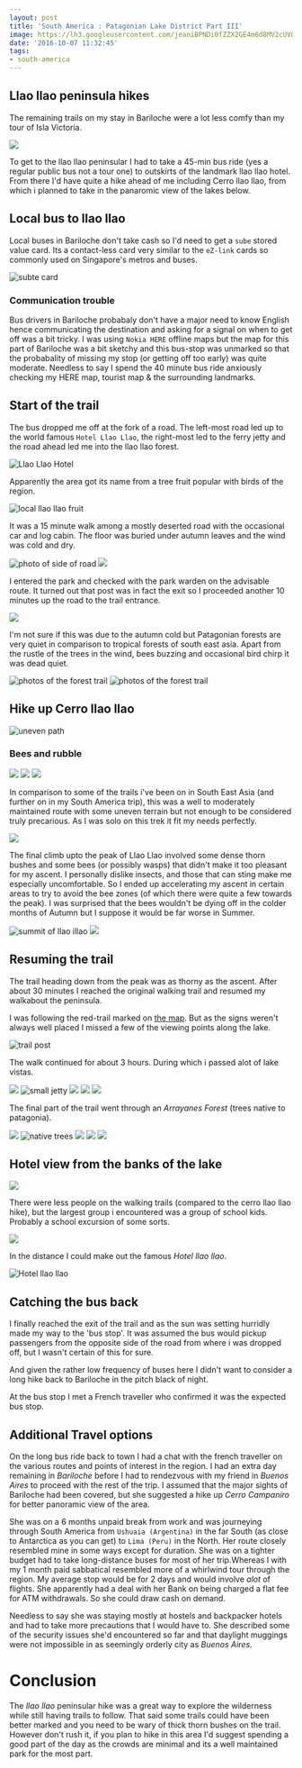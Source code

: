 ```yaml
---
layout: post
title: 'South America : Patagonian Lake District Part III'
image: https://lh3.googleusercontent.com/jeaniBPNDi0fZZX2GE4m6d8MV2cUV0hVhniWlfEINKV5UzANq91jOwF_KGRc5QJHMCG-gO_2rCcUVry7SXcN2am-8o9oBqTJAeoGmXV3WitgKV_0ru96YXLTCHyybm1FxeSf_rACiqOcbR4i5p1l0FUR8IW0Jij98T_SELfiSHLZ4h23fzXW0smul82_jmA4aXuGKKP19i29CnST8SKjV7Gjl4IkOTQiKetUIPYpUnb8ljE21lY16CGRdaz553oHeMB8Xnm1xQ-hvJQ7Ztk3Fb3EiEZ-e3YuZPZO5wNAnW9HAiqUkOl1Bt_Oenb90teThmgpJHqAKwwaNmcO3clgJCIGlOF4EfZT40zYkwHTWfuUkj10_Z9VFNvRL8OM_BYIPnkHZ8Kl2G7Xsf7K62YrfFflWXG0N8b8jyBvKqhqQOXTR7kDDYCziJQN0r207Es-wkklG79ehvXDPkce2qvoq9DfsXBKLXWbqPoruecxwCYYb4ARWhx-jBTQGpsRa-oT3ATYZ89ur_cWG4BOow_Z4vKz04Xu02TpPSiwCOKsGP5bGTdMSDYGm46h3TqV0Df4dnPtxJMqVu6X_ifbp5tMhwrKtBkhjJsdE6R3He2ChA=w1920-h423-no
date: '2016-10-07 11:32:45'
tags:
- south-america
---
```


## Llao llao peninsula hikes

The remaining trails on my stay in Bariloche were a lot less comfy than my tour of Isla Victoria.

<img src="https://lh3.googleusercontent.com/gOw8j1J0pdfbwWjOTjzy_Uas3o_6ALjlNTO4gYEITmHm6PaVvEhLuZSjJlLvgR9i89Man90fX-AjUUioA4WmmE0OX-QCvfWedMXNqMEbMygMgYJyu7sDQJFxfVhMatTCSi9aLdXLzdO4X1uxmGx1A_U4qVJqfIHp183_OA_u6XgdKYPBxSO_PFxx_6Wmied8h8VZoQ2LjX1S1QoS1i-2Oc9VUCXoGN2eIeIzx7xFb2Zm5-BApNp2AEx6bQaAHvnIFZCHqNVs85ewurOG2EovXX7U424IqQHWniUn28UY35Nl_HDOUhX0X-ejw2lfbSCZQexrmUU4jXEJda3M3OpiGHLy15vcUXIEGR6ngBXmJRka5YPK0somLgiRjlxEnsgI-jRzivp2BvtutR5v6U64wGrwIPOle2wxKDzbbWuHLzjuebti3SU-r13dFHcbSNZk780yHEDLc4kDYwtrtdNIL6r48BajBT3OoC9dUBI-4pExRz4xoWxMfUU6bQc8AKd_KMZHCNpdgvQ-tHroMyZr0_Mi4z1cLVMaRV9sKRT9CXgZPR82bt3keyrSpWq266xrZklFvq8wIC1HD5BVdF0EM0en3vCPjGHP2iQ2qlnlxw=w1732-h974-no"/>

To get to the llao llao peninsular I had to take a 45-min bus ride (yes a regular public bus not a tour one) to outskirts of the landmark llao llao hotel. From there I'd have quite a hike ahead of me including Cerro llao llao, from which i planned to take in the panaromic view of the lakes below.

## Local bus to llao llao

Local buses in Bariloche don't take cash so I'd need to get a `sube` stored value card. Its a contact-less card very similar to the `eZ-link` cards so commonly used on Singapore's metros and buses.

<img src="https://lh3.googleusercontent.com/zZzibwq1M-3ymhOcY-z2CAYbAKj1iiZOIhhNa_qUC964uALvAAdAPainZ7EO7VqMeFdm9UQbWVrUQA6k7FRcunStIdxjNgF-a3juYVzGLbaria3Bo1JqsYg53FizppxhKqnGhSAvRw4nfjoQYlUbwsqsV8gGygq2kOaXjv-DThGHCw40ne-TAARaBPHjOBAalGM3S80tnsmQ7misx2Tm1tokjGYRC-KV7zslKzwDGvy7AX3yoScpu8xo0Xe2sqH_UjPNKPYjDdqNUp2VSU-msgs-1U3cNlsdlx9CXZbm10sWE4FdNX58CQnPfEUmzUz_NLPa1poa_FxLtsSAygL_WeBdjCqe3Kk0b9wjg4KSaqE1XJ2yzi4agh4DeZfKrhR28U5PNXdswi4-yEwHdNTj7k8QmAIwPcZv_TzvjrbZB9GE1MyinQe9QVv_nhgK8cGXqw07HJ2SWXTG1aegga6SpC6MTDlhluaZHzV9QPA3z4G4ZY6mKoD7P3OfLhNVPn9xI2Ta_wnyPz2jHpmhTpO4A0KFjySjRF7SuyHqz7x0dAIckt2tR1nTihcosQfUAtbjyotqvy7GaruOgDb7kJk1q5VkGv_etJ5j0pN8sH_xng=w1732-h974-no" alt="subte card"/>

### Communication trouble
Bus drivers in Bariloche probabaly don't have a major need to know English hence communicating the destination and asking for a signal on when to get off was a bit tricky. I was using `Nokia HERE` offline maps but the map for this part of Bariloche was a bit sketchy and this bus-stop was unmarked so that the probabality of missing my stop (or getting off too early) was quite moderate. Needless to say I spend the 40 minute bus ride anxiously checking my HERE map, tourist map & the surrounding landmarks.

## Start of the trail

The bus dropped me off at the fork of a road. The left-most road led up to the world famous `Hotel Llao Llao`, the right-most led to the ferry jetty and the road ahead led me into the llao llao forest.

<img src="https://lh3.googleusercontent.com/85fcZcjxLdenOAheOxvDyKN9CPHsUD0J97TLuZ-D5JuCOzSQ6iFOS_xmvCL1OSPUovvG4AIFsZbyd2PwIkN84Jn1Lwp1KJqyyOUi0o1GpeZ8kgapv1I6FBo8kNis4SLgHcvQvphaERapwi0sIXK4phEffvcntKzXXEXesKe2PbnMFP6z7uq0q_pVd907tp_qX_s16OGta0eI-oDKOlOKMstY7NPpf5eQCGpBayX5MMLzT1jDsZ-5IfuDLHTS7LklMr1QCsq0V0_iQ2DWhPM_21PN6Jd-x-HSDpEBFui1N4uMAmbYa_MccApFQtvewvkamhWaFUJpzkrXgS4PWOar3cBZMbZ9780d6MeoxzSZXTW_5P3zVjDwgw81Wort-Yji8alcdOGzE2K4Y_8lLhLyo7yawqt5OMDWAWN1Nn_Y7NPcKTIMw6PGBCZbfSmCJ69U0EsEsei4dCnUgUnh3FVKzP3A5TxMFfPbZ3BwgPCzxwG0297CiXO2Rd-EFJBNZiaZ-rfD0rPz7F0gdYDMfkIXhzeEJBFUnAJvCAyn4-6Z0y9y52MsoasG05O2x79ubuBnH5pxjxisW7aJMas8tRcHbBkColOftFXOtMw2a1eoqA=w1732-h974-no" alt="Llao Llao Hotel"/>

Apparently the area got its name from a tree fruit popular with birds of the region.

<img src="https://lh3.googleusercontent.com/sgHCCf1E0PijqP2-KwEMwIzJWih-P5DNqNtubz2mEo-wZ37nrcXCu-Tdw0DEOnHGHI9rN7BAKLNouoUGOlynYd724QGx4OtN5y_mroqNGhPRoJPlwRcEVsd5bgrJ15ttdB1VmZZAbtrX9xkybMKve2V1A85byotsIlLyEKVO_uaWoQl5G-87-EtU2xFLDtOF__ITdh8X43XEHeiAxhL68j5tqMmPtH0-d8jVVPtnXeEcG9gbG9U7u5hgKg7SHPcnDrDN4C6WeJ1O5TYOGEl8JoyK8MPNU845YcdQ4dBahAtQ2AxMnZPKF-PytRWu8QsCeBTtlRJCMALbGQF2jNTrHC2SZQLdNtMxpjJ9kaQ08WYgdUJzFE0hFad4j7sYc-tprITnkglikDZ3cxQB7xp1cUAVajobgArkjqutnVaK-xgMl88uvvMXEfpmVgiiTZu6bfreiLZ_iErPainJSRJY6xN072RnQxKXvd8vEOZOXU6szPTKkX9oYF0zkqPftgubkr1bZABrOprPwL8-gXDRMyHaM4GPtTyUr2bnPTJkIRErTvNbBsH-1hXCdfcNQPFn3SspIl68rXTv1otY4vpxwZjl-fB35yp0czWPmb8lNA=w1463-h974-no" alt="local llao llao fruit"/>

It was a 15 minute walk among a mostly deserted road with the occasional car and log cabin. The floor was buried under autumn leaves and the wind was cold and dry.

<img src="https://lh3.googleusercontent.com/tSqJIHq_ThXWcloihlizCo6UJkWmDs55F80D7h4WRyx1XmIegsSef0iJFVqpQuiZ50Zl622dEhsZCGXFinnIymTiIUjobNG0bI4hR72PoLjLO5jKBqRyS6calfq-kaGh-OJnbMdOnBa_03cWbarbhRYWdjVjIUy-0KpcY1u1WmSWx8GWwiSZ5rbFd_KDLOq0685n42BtCcWGMZnPk_BFcTSwuZpJToqhFmLmt83qshAoHcZVpEvjx7agXw4iNcRMwudEbyL3gs7TBiBn9x6abPcYCsUWQbHf5uIIpLoQnU5Ccd9bpnR69aj3tablIODa3Wfn9WaJwZxBng5-hUTX2CgGLOr0gBXLsm6ClcNvnGUgck9eKfciwPTND-MzxV0n8UMuQOViNfSzyUsXoRNmUqfpy-eQAtfPd6OS9H6R910V1LmNxUGm64eL5BKG1hhndRiuWCT_lvmaSb8GKCGTLuGE1K6f3fzxaa_HnbKm91wddWt_WMqoxoGy925tOD3ocXd8J2FTDtJfXbW4BvszuXdjvI2cEIvRn92ySxOG2dW6xawEC76vrySN1AoRnYG6Bf7cN2B8NGhcoWJPK3U9GNi-VaWWQUTijkz1s3X_BA=w1732-h974-no" alt="photo of side of road"/>

<img src="https://lh3.googleusercontent.com/jC9wV_0iQ9E7TkZlRzgtcaeoaJKQbatHCjrmcULQAb69FgrXzDHGDkgZ-7veQtAOFr8hinMXAbnbJ4lbIOa43xM8cfGr_poxU_-15fXqBmdhtZR6B25OGXDng1jdRC3n1i6x8mBFDIkBHshu2bjpv9HE62MEzx5RplFn0f3t3UUJeAjkh2zv2etnN24aOfBOui7JHi-4aL102_wbPZLTvwW81Dn_4xYQZZRZaeHwxIa2OubbyoFLGTGWjYiFW_qyaGmjm8x-Sjps1RGka_AaYMmEK370kfHMk-deZ2N_trDby_ja884E6od4taVpFORslLqZluEfWHY3p4Qs_1r7uiAGIBFb1BbQbARahYXeGqr0eJR3LL0F4A-QYyjqMuvO3C7Gr9FiGQZf1atwYwVrc2oPOTFd70JV5CvoyEkznBumG_ty-TaW6Fco1Q8RhjKgYkwgHVYLsHQBynaJogz7VZMA6t4kTZvtYhzNTh1-h-Z8PdZzl2ijDxlmOq5ierzh95dE2ZjTktxbT3yYtekRtAqrlH4L5lyiDI0sq7Yl6P7a2MsL_k0cCoY8xMDzjf0Hk6BTGNhe-xjUN9hfYYaDwoZaWntaiRtYgbju9us5yQ=w1732-h974-no"/>

I entered the park and checked with the park warden on the advisable route. It turned out that post was in fact the exit so I proceeded another 10 minutes up the road to the trail entrance.

<img src="https://lh3.googleusercontent.com/BLDADQYM0J8RwoaX_zQ7KHW8FYxdn8OrRsfX66vpuo58DsmTsb1ERx_FsgGdtphwBnLhGE6anM8-kcakIpYiKkQ4MXCWvdDjhcgdPSwn5B6xk9Rd8VOpGz3AUr-VDEVmBUe4BhD8rbXXIhnozX_jPrZunaDPypfSMHzRVau9Ca2xJRrBvE_G-qMJ5ew2W4_3Pf7Yv0dL0pPZEQW-16MayyaS3dUdxhguXjMKe_Kq5mqRslba4_M9g0vYJu8a4rcxGmsUnFta5Xcn1JhnpeMpgjlHplDsHlVj0CR6HFcgiomvnX38iJrgrCanpkLrV_veMV6QIpBZc6SUCHL4C55az_nnq4G5rbVDj6_RUA3mH_pFCP_f39H9_pwm2NOpuvWfc69sPA093OPxtDM9gw2r9cJJPcvi8emGmVh2Y30owRBVRQ5aZ9Ke5Y-MAUYeVXirVWSA7rigaFma0pf3ov22fXSI-r3zV9hCvSQnzz6GBQg2dKq3hqcizczJFYuhkwFlBW_ttXVHHpAnmE7ChXlGIx-eix7CI5cs9_kayybV8p-H3gFKcrPoben5qWFUWOyQlwMVlwU9HnsLh8IfjPWK_5WJ1kWjM9Zu6v2yegFofQ=w1732-h974-no"/>

I'm not sure if this was due to the autumn cold but Patagonian forests are very quiet in comparison to tropical forests of south east asia. Apart from the rustle of the trees in the wind, bees buzzing and occasional bird chirp it was dead quiet.

<img src="https://lh3.googleusercontent.com/y-qIGZoeg9CYD-285u1pCEmmtlGL8eJK3QL0Oa2fxSVyLGMK5FK3yl8ck0-0wCcccQ1O3y7KvKZd-HUzH6_g5w4DKVK-OYAPgy309ZpvWelAHgZH6yCGiQmrPkO93CEftlsa1ubjP8gpeYmEOoa7iJ5UxQ7NIWXlKbs5fDBqBw0I6Pi9Q9kjgsm6kmwoE9h8Juo8_MtdqEv9ju4pVnyBEKbAMRtB6bkngSxblsJgj8nC6PVD3rDDrIyiNnt8Hy6VBVeAYxbUwNByeq6D0IRHeSxZ_yT8GzNe7TYNCaLvWLwgtLNb80LdFmd4kw6o09xsgxJec5qQzxwVN975ilStVpDP_IW2icrbIIBOUh1lkqdNpODRD0fbFCNljSuWi3plQmqds4CZ0wIqtnriJCWRSpexcDFjSYt5SuXW6kzttAdrezWdKtwmkLJUzeTi9XcyXyqOV3YFwQLDVFi3FCQn5YK9kTO-HDLsAsUXrDz7K6qNH2cOvXf7Z0Vj7V24LkKciWlyrYd0Lzwgi48cuFctcmLQ3sB5oofKpNW3wbARmvPWsBjudHfb6LjqnkNMRFWtUPRPIOI4gq36ehPG4B7Kar60akGjLeO5Nfftzm4E0w=w1732-h974-no" alt="photos of the forest trail"/>

<img src="https://lh3.googleusercontent.com/RA_16FNx46TPBq_Fv5Rc9IbfXesh_WA_AFHI_nw47e956PfyvmNim34FuxTsUGPai-WDdovvTxJ7PWC7rzxU1AOJAm6dfTvH2MiAkAhI3pkkZO9-Ahz8HMIkSEw4Dc9gMy3UxRgeYbX560OG6DzDzcrkwXylSuTP4GeZMueeEbyp7kK6NbAlDwEvn-Gr07AygOJYWWFOLOjA_gZxALSCtA928o05mG6XbwT-cUFg2DAmxOipdZkND-UjnajZXKne0UgEp2aTOfHYMxd3JPIVHfaSf4Ve2bHJdaKyew26UiWcuFen1HsUIYuTn63izlWzilyqxbN-lVyoxhp1A7tMKWtgZV7Bj1b0kH01JRKlFa5Xdy9xhdOMgMG4ypolKa7aR6WDBQW7W2li7YMPZyJWRXPCPWziyQd7PIjRaDbqc7mCQ1JxTSNU9fdlH1EKdEwaGJTazNdkEIknNNGK6jQJb-wWy1DCIVw09IMJ-OG-Q8byAlxve6pml0Qp79U_ycwfgkVkHBGzAKi4PkQxwdC6gVF-6U0jcNdffG_d6fYT2dowlnQmUGpwnS0YehdsTVtNnJBp76dL9YXZj3zzes8nLilNjqQADi6TsmkuNSgrNg=w1732-h974-no" alt="photos of the forest trail"/>

## Hike up Cerro llao llao

<img src="https://lh3.googleusercontent.com/k1H3SCsrjDdHH_44FLjjZa8oWiDd3_SyO-AWPclJD7yXxYFkUPKKFhinYaLhbWi8wDo-HD-jA_9U7GeBe6QSZBiU3kYSlrTCg5nPOtqphZZgyq-kJannWaBFkZM_OkWksaxIxr3vmGA1S26MRvNtOXRPEeQ6gGtrPrIiuxtoOX8vDV_mbjcGoD_dNH84Ar8MJU-WdU6_M2yiaRKPhVodR8MrkUc-3SHrbEe931qDHN1clNneYSTpY94GV9z9KEQOTsdcqmAxplMbfWmzNTpiZzQcvc52QvPDwg9boiVTbS0HY2RWIJvGiVph6yibpXx6xmxnXfn8xrI5ptdWP6CYT_lInGPfSQ-jxE5521yPIO6NsNtICoxzSk6It_L1HayPj2jlxdip09LBsS7wtHiiO8k1s5GYzB4N9Dq1yHTVerBNFI-aiXcQq2VlgpK6OhDQR9dcMhxexJKKS4_3iD6V_YslvPgfnfYDVNFKNLb4kIqEO6088rroxIF7-yhNTx7vM7Lin83wIs0KEC_gIzTIeXkw78Mz1uRHzDpOih-VBCsN1JB_xyk4ssUA7B_smT0Y_3mchBBrcqf1Wvy4CT_yrctNl3NqZDS6QJedlQktdA=w1463-h974-no" alt="uneven path"/>

### Bees and rubble
<img src="https://lh3.googleusercontent.com/JPgXhsluxx3a8u1t4J3ce52noGta84uNi41tE72HIbij-hjYZ-zZvoWUCmPtEU-CMrEWOjuHgGOiMR_m6HFwJL0ZlMjDV4A6kivE_YkpQqukaW5PoniA4V-yH6cxKaOLhB12bFIxP3ioZ6-2QFSLGOsBERmR-jUkWRg6SXWkBcMlREEE7iE8yLR75rP-cwdBE9u8xCmHJq7K8sLSRzzN4i4tqg1-cM8NoY7JAMERgnTX3huOdP0EkVM2brjcR5anaITZaN0URmob-nNmfXuV_nKYZC7a14iA3yUJc_55mtGodtyX7Oq1F-c0yuPNIh4sDhx5WCNzTO_HET6aK0YjJRgYW12r4W6UPDU89eVL7_Xs3CpyCnf37l6m8_Psa0uDgii7cdGowd0OOz3zoj0jM_nmYFGCS3lwwGTD5OPc1ibXDiXidYaaoRqd3e0cBaVNehY0Jfb5hjZT5f0V4hChNcDvl5dUYnGdns12mUFwKjwM29Ja3Qm38HYUkQ3PrAgJqLs3Uul2Mc1q3Zjgf_dor1JntA41de6QPJNL4yc8qaDBurloQldJJWHNS4AcLIg3J7BbvkhW36Gj0aqpNz3t_jmSBWCefANt3sKfjmYDvg=w649-h974-no"/>

<img src="https://lh3.googleusercontent.com/aVOTygDXhMPuIQS_Suk96nwrdHoULJ6aL1H44kB-dbtdLhJ0iacGKW619fVtiGhWnbGJkOut06-_3yO9svLvALs4iWPv4gWRR7x2Tkr1krn_yqoXNosvi_kjr2bcuqZBrksFWcACSxL93dyI_OzVwhmfKKc16nTrxpIWnjLsiLeJiZjLktyxr7vSM4-nMnbIPg2f1rEDVqIeBDW2cLkaVBmF-yR81datvo-62k6jzZbEDoWNJClIJo59MR5f5--JkLUUcP3uK2fa1Lrhqske3gIulMPr_U6F0WKUkVDQ3JPKCmyx0AHKJveMPUdq74FV_arB3auPP2-j2CgTfph5DbNvdUA0mEVVv5PWvmsQUdMYFv2KzcEh17SoyQUvAHQY9qdwym_78b7vqkZ31Y_3eLzhuU_QtdQnR28HeRxU8rNiwn_LvTnCJq4ymfVo5X8aOgYAxB-EYfI0WBClYbJlpd-obdEwPLJZ3ks-fAgclgZTgcrSBY_xJBUgJEYNgZh-eTd36u-6gwfpvSVopO-Lu40CxpK4g53ikh7gtaMIBn1jafWg9d7FM9Vr77-pXp_BYlxur_Uf8JnJ87KSmPXnkBzSPaIZadxCGrzak5qmcg=w649-h974-no"/>

<img src="https://lh3.googleusercontent.com/Mf1Z3jFmoFrz7zLwlSIpRbtQNtMDQ3NdyKPEpwWyZYmUprK-el2K93uoRW_XwzOMglNvtV6_gtzXzdNrSl5iC8UTNiuaNpLykyajkbD1fr3ZptaVQYv6v_pXVkZPO5OfAomxkZR9ivccU6upLto5_OcYLTNu4piPGTi2TLHRBOdHsw27fnDp5mtK3rYG7l4B8y7DwAOn23kqihvFrKQvrG36DoxqJaSA5-vhkmHjyuggok5a-EjODDsGPh2JUP3KtuAfcQTRWQLXktJbpJ-Lb3v1SsifC_vqg74WqYGdkQ7GkdiJjVtqX1StPLXoOkUGplpxuXT2fjgqB0o2MMyxq9yvQRyq92sa4jvXYbRv3xLmrHFSC3AeJRTh4TZm0mz90FrstnGXWw6S9LwReMw3ovO1hz8324vmqxbqPOiey3f-OJkvyXPKiAe4YSXYzZH5Nv8Udt5n6EzcTrmCeTVVWSxLB8bLnDcUtueq5GjH6lPIF6u8FsnS3t4uxYFKVDiBesiBuSuoERmUf65VeCCEd8D1K5g_dhRVl_ENWo_POPV7M4GSm9DcY2-7XDw1WbdGTZpwX5nWxHDjL9Kca-yOcpD3dRK8WAhhPLEmZtZq8w=w1463-h974-no"/>

In comparison to some of the trails i've been on in South East Asia (and further on in my South America trip), this was a well to moderately maintained route with some uneven terrain but not enough to be considered truly precarious. As I was solo on this trek it fit my needs perfectly.

<img src="https://lh3.googleusercontent.com/hHr6KcT6eTcUdslkMPF8Cy5hbNIScLdDTa1zyQVBgwWfZNI0TGXg85a9sHkTBtqBYGtgWkjavM2XxeSd6awoeKo9u_m2S42VmN_DZmuREpMNkWrKv_YWLkhrIERYxDnNEFaLD4sxBm6pT2PpgRcXto1eAi3r78hqegwUNPeC-2Hl9bna5Dr6nz1FGumldKVJYRgUtIbzHsFmoE3gmc9Z2FMXZ1hnQYNyzpcVVNoncvy1nBRsFGeWb8uNintibLoyBhcKE0WcLRyqvpC8G-jsH9QmXDor9jJtVYUtZhohsZ0lfDX6keapNgx7g_VOexqYD50Xg1hPIMAsSNdk2qKCuHe5K2zJgwCRBOkk_ABrxiPJb_JIpj6odLULg95cmQoDeSDLM3BqbbwKPAt4DjA7CiOLtFmSN7RtSi_XMPBlJqL8_9b0lZdSUUB_Xu6lgIz6A0voAnk35e-DjiEXcWbAAK63OFnZDr7fSgQ6y5dIZB3eLDJ9UwIdwglPrUdnWtwOJ05EqjoYdik_WoRrF-jzo46jqRtHtXRZymto8Sid6_yXPeugyCaVb8I3w8HzqCGa-EksKzoTDaRZoxnWoB5Jv-TQlLIoXziyymsZu_oN1g=w1463-h974-no"/>

The final climb upto the peak of Llao Llao involved some dense thorn bushes and some bees (or possibly wasps) that didn't make it too pleasant for my ascent. I personally dislike insects, and those that can sting make me especially uncomfortable. So I ended up accelerating my ascent in certain areas to try to avoid the bee zones (of which there were quite a few towards the peak). I was surprised that the bees wouldn't be dying off in the colder months of Autumn but I suppose it would be far worse in Summer.

<img src="https://lh3.googleusercontent.com/hNDEoLQZFoHJTD16EiFfnIxFaUi9IMZwS1-vtmtbfj1Un541WdMwXFMVUR8e_TKxoELE1Sg5xW9zPy2QDmP6AroGYzDDqDLQAEOxlBZ1IK7fbykm_rrJota4PcF0F-CJeGGwHBC5VfJzw4Wvzjvgw-aP18Fj7hyTFk8GF260L3IzZ8O6yEg0MqdEV7IaJJTx3Ru8aWTLiwDHojqNPRfcYAfocgL9mkaCogISLq2zUa4V3vzxK9BdhZhQvkZDFRGw-2bTykbqJmKg4_VCESICKlzA6srv4iIH-_p_8BSJ0ZFStJfe1ZmYhONVkOZiE4B0xJV7Za4HP9arEyDsfALCdanwzwxC_OTpsT7vtB7smK2BcC553QI66kvoyJcOlIl2sEH_UY90i1EM-G_8BLOgGQ95qstmzEYf8ezYwzQQxLndm5KhuJgOxbzpHryQgZVbrgxJTNmNPTQxLIb_C3WCDUi8xIW-qQX4aERo0UYDeCXe6bK_fTKhmT691Zad4DSFDSApDEoV85ggj-x55zjXtBL5szKtF9ratCBTZZ05Lgxoa5TCJzy8Ii5YgNimOy3rRvoMC_b5Sa-oiKUYs6A5rVCP_2jaCB9AM4okku3wdg=w1723-h974-no" alt="summit of llao illao"/>

<img src="https://lh3.googleusercontent.com/6rYdVzWLtgfGCXkhT3tHbYgu4km-Z6lXG59oXc_KDoLaGOmZSNA16lKxi5ynZP5KOPg4EmVtD_m4KW_8JvvW9nOvDY8LG2yroWEsrw9e1nHx7ShCQErPcwqhcA38fiVjwYuXVCAg2xo3Zj0r3VhVB7vvHefac2Uyx0_k8qp44OvRzxYnnLUbFcXuPVSAOPvTpi5X_3FZKxSbsMLIlsREWJAeFPmesEh7nKheSlgm0tWHTvLLHLthTe5X0pgzO-N2rNnaLbJApWd_AK0LN-MK8xqh5PxEPnv9RfGXnd9TR1UQEW3g0zN1iMaP3NdZgKvfAQ_ov4nwqapyFMjbMOlSZ-XB7sMYMXobB58i3dtpvQClXdTLmzeGV6peq9ZuAd-HyvsXWT3B9uyOwq5CMk2gQy6ATX3yCF05nqsDifOlzDCxNjKpaikUp8R7Jx5tUfKMfj6_SuOGFHAyJLtGcII3j3Fr29pAuB6R7sWfTEiMuLTruj-10_SMnHRy6ngOAE5lDbEpScQ7yTesZGN51dA4029Ub6KicnvXi-kd281ow7upGILyzZD9dmn8XDuKOIVboqvTR2GbZEtc4y_jCoWkkCbGy9-3AhuNE8GL0mVM1A=w1723-h974-no"/>

## Resuming the trail

The trail heading down from the peak was as thorny as the ascent. After about 30 minutes I reached the original walking trail and resumed my walkabout the peninsula.

I was following the red-trail marked on [the map](#llaollaopeninsulahikes). But as the signs weren't always well placed I missed a few of the viewing points along the lake. 

<img src="https://lh3.googleusercontent.com/JRd_S_6Eu-z4nfcZ9XuNPluxmg3Ieb1MLrg_8BqITP3-hRO9X_vjOGAj5lUlyp-LmtPjs8MR11Alecsdgp_1vZTRGE4wvSx2V7oBIY1PgJoylm9y7Zf-A_3ei_vR7T9rggq7UmSRTP_NUy1ZFtP0OFcMJJjPL3htfzFo3tnsdujm8y3JzLt6Q0bz30Hjni0SiZBdD4qO-4TRiJ0fDZHFz2159cvg9cAnUAM3mxsD4c3v0hqdVUq4sloi5bghPLiyldOAX8AEMk-k12jAdQz1s1EG-_d0h6bArGpnylPVZBt85F9C977aldW2q7gD7QS0GNyUD5IIDHJ88HCUjqgHvJmsURlOAfsbeCyLs7DjreZiH5sUUhQ2wlIvz_Zh5682KbZ_ghuya-5rQiF3Q-BhU6JmI1TW-cd3cehIrgT58102Y_9bmtWJqvCXwJxTQaGQ11xh9QYnHAccHqHRZtpTmT8DHhViJqA9jmbVT5bQtXEbK4nog0f2FNQjzxLnVddlI64GlmuXTqSPpn_F9V37ppuFlE6NDSNQMGV61137QV4T8SOaG291_bbfYatyMhjleqeISBnxaxAO8oXPgXw5_rAOGF6cjEYhFF4cLPioxw=w1463-h974-no" alt="trail post"/>

The walk continued for about 3 hours. During which i passed alot of lake vistas.

<img src="https://lh3.googleusercontent.com/u7bEkbR_Q0TI9WWHknB2qITsA43-HLqK-DES4EVK_oKDQCuO--q379AosYl8NGjWMlldZ-TMrz9BogBc8TNT21WCNQRATPfmokD4E44ziEYqcWpqBLtL7iNcvKx-cUw9HIodHZytk8exRxgjOetSSCKMqr76aKwug4m6HzT94Mo2nou4VmUuvGV6OzOxnbM8EX_bHKrCubHYQzJSuUvd7QXd3uEofoNDfmdy0AU1ytd6eWHKcoiH5b3Us2n1ocA6LOxFYRvGNvYuSqGK_CFeWmzxB7vct--V1Vl-ig2nG83pfttCBYsVyHbRWtQv9g6rOsKVbImwKmQl2hnz7eYURn1msMLWWMdxgHF8BLAK0UFYNKi-euzKIkaTc7B9XLZxu1FsltS4dEgeEDC8hZTbG2Niy1Sh1mdgf-_T6e-c4ncyealzdUpzXoOg3yglIHrzgPTUV2S8lIHNUhOZwQLQdDaLEMcFLcxgOHjLtv3T1Jzsmd30KYWoXUKb3_ljwemDfSYjqC24rC9IX6p_Jf32l6E6R7yMZItiKfykn2EsJHRePzIYwhgX-b7b7jVZiEeqkXTXQohiejR6x-VPZiHqE5yGEPCfsrARGacFy329Ow=w1723-h974-no"/>

<img src="https://lh3.googleusercontent.com/96qvHYdUlQ4N6e_cHiKYwNLNV39gPcSUq3x2yKgyx0OzTZiL3SfhDJbZcAZ0qRf6UIHcCJq-JqTO6UJpw2-9mMjyrp5w5ByaKRskmuPX_kaCrbCDJtyVBekKqi1wnO7wm1Bh4V9a8rB5cNTOOMoav8h7ZvrkfNvlz3HlY-vpK-UqhhbCLfpvXCzd7I4QNaFDo6jGM8uzO0M7Z3BrbMeD83ksJ6Co6yzMBfoFrcZrOSR79kJAc8zxzTZvdqraDbPCN_5wVS2j0XQKHS68onY-V8BzTlm8BOPkDtf_TtzuNH6Qm6ajTe0ywWoFsEiFeresX6a7ANzb8DBYNucrtVpVy3hIQPTYNef7Yr3nqWoyHgGcygBb4VgQK0d8AkNgYvhwG5Vw5VWZbr6NVlkq7v2nxyPnkuHQI0DgweM1ak_Sg0GSVbERB3GvkwwSY_rijBmpKzAUDHVtZ33d1rMID50PZRjg6_h5cBXu25jFe28lxwGWj8Ui0fFRiv-nGNxbFg8Tk82zPaIkdC6jLmhA33lVHITqiu3jr_8RgSxKhb8Z1lFyuxLgmFAmkpnqdZGM5FtUTDT9qFWrb1OjSTdd6MtQtBI-KGlTAxpaNGvlXfk6rA=w1723-h974-no" alt="small jetty"/>

<img src="https://lh3.googleusercontent.com/U3uA9eYFsMSGG5qlfcrEKHKAbHO2z6Qm_JSlrIreJGnfuqnJC1v-_jPa5_PyHaEcWmnPJ7QDHM4KDh6dwKWg7EYui3JDO1CyCf6yzdPmc3zecvebrUCzQE91-h13tyMaSD19b9GjYF1-PCLosoXSNUuJsL3uo-z4ZFMrkntpwxQlcZ195L6EZLwjG0kOV3jQz_LLotpWRokNTvkfCBfa9u38mtkgE8nTo9-8QpumyB2wxbAzRTiGEYmiSgjMqWTgJD5N3g44C-0LzFnDoomzAxsqp1WgecxAl8TykMeSCByrTspVsUWj1TKY-HzbBWketiYkg9rSj8Mgt239Zp86tagi4d9poMiUaDOflCZOSMj6a806_34hd3iTdqnfxz9OWtLtobfQ0s15__vebYmQY97KIdlk2BOu088DimOOsJKEk3bfm-kbE4UiATYgoQJ9bM62-UUgefomSB7UcSnj_7epfxrqj6OGoBljMyG5_wmtlYxLkfvW4jyhtmaovRdiMGODlP3Er_TnNw0p7Xix6o_zwKksyU2q4iIW-M13EGoFZ12Efd8FdmWnQZD7J148tAHUQNbujQLAzdUSyZoNCyHQNnx5NWEzcbgga4piCg=w1463-h974-no"/>

<img src="https://lh3.googleusercontent.com/h0CLl7kOu-FtIcolas136HCY-9KAbf8t90YPSM4-GICPBRmhd90efq-ecLoHntPrQp6ldFZbsqMIP8gTXVwPVdb-i46hj0F9G_XVVK_EHZrSbyIyBUxBwU5R9lFN6DUZHptZpe2xNvtDohkqjv0wcCvVnRCXu6wYAFPbjSkVctrscgmEMOK3FUpAg9vIglbQSPIyDq6Ydync9NNDGfVgC-ZknvfUDsOkKGI0HcTdbhXc_a6-N2kcwh3AJ9wz29uyDLV0fE2h6TB6JaUbbs8CZJ_bIFbFGUYyRrdp0gLK1Sa6JWKbucCeTVpUkFssSMqOZZRTpiPlRwUEkxe0xy5FxALjFtnFduk-mfh_mxbcimZMyz9GunORBal19YNZLsIwrnQK7LnXOmSyLSEZItoqdwMy3dVbL23Mc8hZwj_XnXH6AUdHJ-5rzGFOCFHmhMPg3HjMerjx7TTSqlGmbh2qdTbV_JuPNlb1HT4bty1Kxs_9NHDzZjpppWGe3PWAja4fKJHc-PwZIAHSoqP6ZKWGwgQUAPRy1Tq-aFS_51JP1jROIcIIwDhupozceZAbg9j57opsFq9ztxh3Rf9lciWCePcYXVvzWp6g59q9r1HEEw=w649-h974-no"/>

<img src="https://lh3.googleusercontent.com/sLufloyXAQP3QiVpn2tvrgujBwWi3JTmHSyTUGRODZYtOGWeg2VZiXyG5jHEQT438dIvqI5v8ftcviLVXEtGAIHe1sVyPyYV9lUO6T81wBw05OcWvi9PlxOK5hOA0KLlkXk3VWPdTfYexoantg7kMb6phulgOUa9jUfMQHKGmu6gC379miysP76Ex6FhlrxXiitN4xMn8pNoUfc-xMzXpxeX_EzifZ2-d--HtWZteEaBQK0m28mU-XXEKr1ETY99f3RulHCP2J3iWFUDg8rseIIk5LYbXbcuGw-0HeUcGqeE2Psu4bxGfpe-ouDcPP1F0SdgmRVOW23Jgmby5krRfDneyEqedMD9y7r9be8gxvPlxP1yKNdS0nH-o4L4zNMVwHYGRHsy4CzuPqhVIUqutY6VfF_AQyN7Xgd1h17j547sEU8gH1kHx7JVN7WG7UgX8PfCCTkg7CyluUfHCL-mM_U8kR34trr1hRqSmZ5qEzaXhxUdNA1YGElKp5NXi6sxuXeexd0aF1oI2T4Omjo3sLoCcyOIkWlMPMFs2mtMi4R4PEzb31amEkrzuH1ngIP3dqPRWGX6AmDL85OzvX17SH6PwhalaQoZBGKZx8PCfw=w1723-h974-no"/>

The final part of the trail went through an *Arrayanes Forest* (trees native to patagonia).

<img src="https://lh3.googleusercontent.com/hKo5oBwzV2hCTFfppOVdGaPbixMwKp7lNGgNOAr9qyG8PHzYKbpkbqcW_9Jp6o-OBoGku0y_UO2uohUt-4mKtDxt0C1FwbzwTN0EwAG_-TdZyOnVGbGQKGs7AxwMNx7ltnPLTnL0AhIG964-yzRpMJWrMS4K1EDT0UF6Ebv0UXlgJPKk6jFf5viyllFetgKhMHIo6HOxeaMvbHDnRXyY6MKUOP9rfjgpmc6CUD7VrMmBcst7ecRyjQi7-bBKDZuWQP7-Mo8V2wGyPuGbzozLbvv6TCzMmmhz6XfHhqh-gxXPPWm_IuQ4HLmlNFdv8MicJbzibLkQAgpNXJsSFZzuz0SjXjYqMwYxypV8UQZW2vZH4zXkhhJWN0WZcTiMVB03cjKr153LwbXJh-dGPZXAQkSHhX0CxSR-hpxFk20zoFs2ew0ZSaba6wI7U-7j_t0t8gwERbSZWCOO_tklvZvg8IkqaprRSV9OuYANjG3Mwnb4M46X4XdxwSn4YbyjxcDbo6jYe5PTKRZLqJAlxFEEC4CLje3TmvvZE3wPjlXZUvNY1P_ouq__ay6imIl-MeXaOr1syNsfNjEYTSP9Y5ngAgHK6pjFaXMAfkIr-u_44A=w547-h364-no"/>

<img src="https://lh3.googleusercontent.com/MHNAK8tZjLy-dCHB3Egpa21byGeANIdj7bnavaC7s3BvgVhbaHACU-3zXFlxpWYOU7Ocjw9ZIxdt3fS7DeReaeKj_JheGFUJ3EBi4k_YCelKYlYXaHLlKY7fAMoM5yX76QcD39tlbzW-jOJ-kk_hJjmSusk8C1iJt5DAuUVRDCZsbD4QGz3i8vnerxadkx_1nNnwQeMSAyEmOyt_EcXehM3PKN5lKn84LfIoMsXOWzNgyHwS2OdLIxHM7FKay_RgjG2Pdc9chVBaH9WuXsdMfVJ_CEtIkjyXVGv9_HVwLx2cTIR0bnkZ-VQ7PMdDBvdWxrhbYfRMHugMi4s-B8t8RQJ6WWw6JnWy7vmB6oYFUzlXoE3VnK-0NBVZi9eBxLZLBnnROzjmjCvPRlikNU-gnrfh1QQi2OLG6B7GnN28FOUcoFGz0vifIv6A-tbbyOeFRe45W4NZbxBne5UhkP2cTQk2GN0bmSj9FCTQ-ZY1ATXB4YTrEvtW503__5gvHVrDefRpKmmqSuUfMbNeefn0Ga8RlXcphHn3NUeONudHEVj5a9mmRBLZjuWeRfkXm9-PsLSCU_HToqDzWZ_SAaosZ0AjfdGhWXAQZ-OQ_njj_w=w603-h341-no" alt="native trees"/>

<img src="https://lh3.googleusercontent.com/yJAdjlKKNq_GI-Ok_ZYTdYOEsrTICSZcLaQ--v7ITamzBZgdZ7VOrZG17iD97LhugEjWpwAMjFWXjaOaAjuV_i-58joO8IIuZliF6CRxCuk0kCf7sV2CRyd9F08zkWACKm0S1INxDd2XOTZZ8OdUxHis6-LKLcmPAF6ow4O6QiJ3TXhUlrbxYgKBnwbc4tcse87yiMip5JdRWhHM3Wgi_0o-ywTPN5aDrhyyPQrlFFtQ0snufwt-C0a8_NqqVLjDkHdJWKE3Lq0QqZtCukkKXKh1ev0vLz7A63xe0lWAphEWLvu6DLqhhV8Q0pd4Ycl8q8rpgJz8tn0MBNRArQdv4juZBVvd4MFn-Y7BjJS8pnncgFEcRwI0lx81y8ovvIzAirTtT1bTorqNqSt45Wj4AztcHG7rC6FiLLrgICzIwqbOnn2RR-1zH4Fl1LTOqFelI9ll01SQVQ3nMWSUb9R8oBzPWpy8bkmnHqg2I2eAQ_N4ANJaBxe3RpCoL64iCK5__JrHJFVvryjEHdl0qTjC-EmfAmbgcwU-lhsqizM8IPIWkChjvLZNVkJRyLbyS0TIMGDNYdgWVOtclYQ_S-7gGnpNKh-zqVnJG_K4A0UQqw=w649-h974-no"/>

<img src="https://lh3.googleusercontent.com/TbTuXvjwRLK70st5yKEtV4gAmZ-DZnluZVZir5rLND3MOvHuAxnic5smhJ_pMtlk1nVxAY4NNZGVi0v9KEQIyDZ98yc1pz5kJI_zp1LpfYyuNWuW04C1h5pYKWz_d6XE5gNMVDimoHMIHfQEORN9oJnpPpMMuYy45SvGIPcnBvN3YXZ-j-QQm1ve9Wmv3x0-ehntFqQQgPERNbu7y3xrPuZPBOSefkFkme2XgO5o4xG6PTXxTW2m-BjFYJFU-4WkRuOax_iNX5kSguW7kBSQVMqK2CVoNZltLB3DoTrMMOzRM_vU758DXT8BXM_O7F89qcCkBYoV0TyiojrhD1qTROfaQY0v7pj-WmUX9gCpYpf9nOgaPNlOQOricypeH3PalXrmRbT48LYW0-b6cgVV4PFVpO0c-Mb267DMFT2Ghjoybx9cCh_64jIJqvu2dT-m5zulxFzBa0lsd8EHC_dhgGCqMcuBShV0ahbYJYSTQmhSFXF3qiuQ6u6BDta_Zs714pdGZ7oe3MuePgSE2o7nMEdW9nl4sboSx0LpkUyIW7-PXC4HSyzpOFXEEyUpx-68ECvGF9wTJEWKwziARD4YN3TvcVHAlfxp9-Pn5fyADA=w1463-h974-no"/>

<img src="https://lh3.googleusercontent.com/p-UB2jy8VVzogXI0p_IVCda_2YdD9ddEjSTDPGRPS7Mn1mOzMmn7kuSQQpBjz-ZExhCDY5JMboZRDAicAr8wTR7S_hP0CJk2OPfHUWF8fjvIC3OgmNS1bqXVV9PPdUFrntJNwX7sCVtMkxZJlGVS0Au88W5-E3c312e7dZAIWa9bLCFPbaxb1C73_WirzcsDYzbcoQ6BBXRWj4yW2K3-SHSfZBEoVjc3SqgKV3Pg2jgZKPkK4XKCgj4KL-tjIo4t-drXHxRFs7PKCPCaJ-yRbqj1J9okWe1phq0YD1SdelUGR-2HTMASx4eF_J9vZRGCHzguKkoUV6ZE9_b8CLf_Z67atOcEakYWB_LKdBjyse2AV6eOBBPAx_M8GuCJLoB-quFxkNcJIPlY3FuJ8MPLPQIZktpHCLDnlX3ZKiOn24hj6RFTmkW-NISgJmnq-KDz7dyjrwBbtygQH13UxOUL-6AxSGTQOWHfu9U7rrdcBUC2bfjt9qu4EmYGiCdkhUARm7YWQS3K5mInWBuTHmjERsPdnrDflkQgfA5veiVLnLT4ChMVc0W9mbUU13IcIyouValgK-lLSa_9yo8wU0pYhLAzvun6PDajvC2zFeO1bA=w1463-h974-no"/>

## Hotel view from the banks of the lake

<img src="https://lh3.googleusercontent.com/tVZucKrZVP7Jqrgx5ZWjKpozdaawdofCHql5kENWWAVQ99AqGcDbahcMIr2YDpH5LC11XybktNG5J-SKvUcVjHgaYKqje_Escu9kSQzycQCDyKUiammB5QG_Suv3rEZHhzD0LbbkFEC7esswIoFqc93aHKxAOCRPyBWzDi6mb6hccwHj7mvnvZerT6PfJX8z2WyXyI3XuZxsDESWGI6AOPzHwZJyuqjCVVRelL5Xs_mBtfqiBwZt4sZ0lY8v18SRfRXMZpgE6CR5ptBPcumzdL46QgiyOxIPtp-4oDUTXtL6AIgY6ttDrVzPS-5UuVCBSnsvYmhgvkpG1mkLoOJH_jU48CKjrj8ldeeFx7pkC2NZ-Ef3XNrXXkYEyRZ9IPOmDgexVaAaeE1lZRj6cuJp-zyY1-IK9G_bsxQp_OQibhzSjWoBK3LMVK7_bX_AIW3lz1cXJoS9wfXJdo-APCdyARuBZDVKrn1M9Z2rXRwLfF_mNEnEd60D4CbZqbeFtxX1FDGtIRXrlNLHwBvCzlzE12JcU5sg-DXIbUtUrmQmEShZG1ilKagNOdjFdS_zrrd8kN0n6lxu2hmHQYf72z0FVDtk8aETgoQSzCzHqQlRKQ=w1723-h974-no"/>

There were less people on the walking trails (compared to the cerro llao llao hike), but the largest group i encountered was a group of school kids. Probably a school excursion of some sorts.

<img src="https://lh3.googleusercontent.com/hRW6Vk8f3AA-RFxKFTMgUqhLBDGtASZyGVNu4ULMo_CbnjAxuKQWph_AW9M9K8393iKAZOH6APTWwNBSiTBEVYTGhXzUjGSQH0grLeh3R-Ey4lisM8uSH3D6rFsBxw_jZw-Buhf3j62w8KIPSP5Cvs12MWKEyVMySvjH5rxcee5CLANX4SovFnKr7WTjOV4jR9cbwIPzF_ozWdFKX9qndFRpYTkRhfGi33B8Oo9WaHdmL-e1ZoJ-97IZ5OD3zztXTUdSgpI8ftXSbsM_OExxEdmKDpFXPhLlBudL7yM7emcVfZ5nj3W0M4xEe22PvV7FUuBUUZBYqzZpPsI5t1lxVBA3FXGM-PQfvexw3qRhdaSzI7iDwA-S-h2mXB9qM41mZtCsLSAs2C7v3vB8Aff6Qqs34j8OoARSzQSpteDT1ikAqjory143Uovpa_Bh3375X_GW0ybH69JCcuFmNfAH5TmIB_bcSKS_qO7KXwI2gjnnX6DxeRHbxOmO10FuBtfVSADxecmgdgyJz7uCszqiGC3nb2MK-wD7jF0APTYRpROFsyYF8pb5-fgkZMwUTKznhC3sAAN82vsZw6nl6PSuAXvt-n3eQ9FtpbyXtq2GXA=w1723-h974-no"/>

In the distance I could make out the famous *Hotel llao llao*.

<img src="https://lh3.googleusercontent.com/Q8aRNYe1uleZzIwRi7qc8SicQBs2hBvHZTreZzllX_UhK7or_tQ-wugu6BlnIGFRTIg5CvhjSFOTMOoDJ77cSgn9FVBoqkpU1On3ZDM71lpoSYNFTwZpA2kT_TdTXfrBIHtecVtaF2MkeNaok6Bb9yEiawdOiplS9BttdR450tNms9yVU5bGMgvcVjdBx-fqdc-iqSjNYftF6zts9BeVnzRsMHI8_boQhh7dv-jWggbnnZb9ZEwpI2bEP1kTXftXPB3Ps0fKhZ1-a1PnBHfaGgeMqDCv3SEFESFBjrshCUhC0gQhdpD_QCYAXUAAW9IzOUspHHiHKVROvaEDxtUQAWVDMjDM1sudhV-iX0emUIjyA7iydYzOR-fd6CggWEwcVOg0nDgA5FlplP9ETzb20vhYz-88BF_OXheHG-Nf3KDdaG4PccC5mo_boNziquGDXvaHCeR5pC2eOOoh3TU0gHgxaO9NeqXU1ZBZqB8ejZAJCUcGtWaTx_cAO7-Urm3cA-YrYd-7gMdbVVc_ZUIPlvdxBnzaYfihelaaQDPgYDmYZy8sRnch6ZLaQ9IW2JfXkbkXWiSkR7SEQcF3qG1aiXDqbzkUyZi7FNNxAVfydw=w1463-h974-no" alt="Hotel llao llao"/>


## Catching the bus back

I finally reached the exit of the trail and as the sun was setting hurridly made my way to the 'bus stop'. It was assumed the bus would pickup passengers from the opposite side of the road from where i was dropped off, but I wasn't certain of this for sure.

And given the rather low frequency of buses here I didn't want to consider a long hike back to Bariloche in the pitch black of night.

At the bus stop I met a French traveller who confirmed it was the expected bus stop. 

## Additional Travel options
On the long bus ride back to town I had a chat with the french traveller on the various routes and points of interest in the region. I had an extra day remaining in *Bariloche* before I had to rendezvous with my friend in *Buenos Aires* to proceed with the rest of the trip. I assumed that the major sights of Bariloche had been covered, but she suggested a hike up *Cerro Campaniro* for better panoramic view of the area.

She was on a 6 months unpaid break from work and was journeying through South America from `Ushuaia (Argentina)` in the far South (as close to Antarctica as you can get) to `Lima (Peru)` in the North. Her route closely resembled mine in some ways except for duration. She was on a tighter budget had to take long-distance buses for most of her trip.Whereas I with my 1 month paid sabbatical resembled more of a whirlwind tour through the region. My average stop would be for 2 days and would  involve *alot* of flights. She apparently had a deal with her Bank on being charged a flat fee for ATM withdrawals. So she could draw cash on demand.

Needless to say she was staying mostly at hostels and backpacker hotels and had to take more precautions that I would have to. She described some of the security issues she'd encountered so far and that daylight muggings were not impossible in as seemingly orderly city as *Buenos Aires*.

# Conclusion
The *llao llao* peninsular hike was a great way to explore the wilderness while still having trails to follow. That said some trails could have been better marked and you need to be wary of thick thorn bushes on the trail. However don't rush it, if you plan to hike in this area I'd suggest spending a good part of the day as the crowds are minimal and its a well maintained park for the most part.